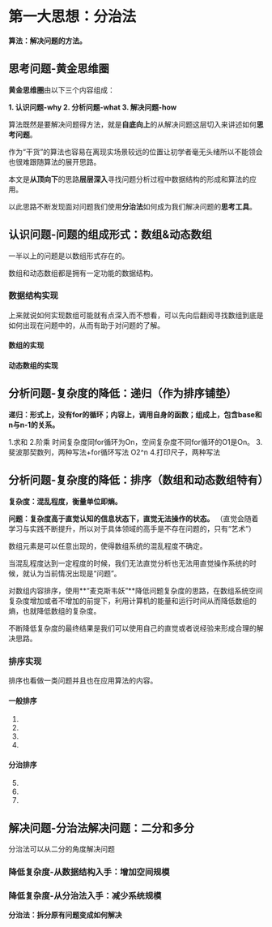 # 第一大思想：分治法

**算法：解决问题的方法。**

## 思考问题-黄金思维圈

**黄金思维圈**由以下三个内容组成：

**1. 认识问题-why
2. 分析问题-what
3. 解决问题-how**

算法既然是要解决问题得方法，就是**自底向上**的从解决问题这层切入来讲述如何**思考问题**。

作为“干货”的算法也容易在离现实场景较远的位置让初学者毫无头绪所以不能领会也很难跟随算法的展开思路。

本文是**从顶向下**的思路**层层深入**寻找问题分析过程中数据结构的形成和算法的应用。

以此思路不断发现面对问题我们使用**分治法**如何成为我们解决问题的**思考工具**。




## 认识问题-问题的组成形式：数组&动态数组

 一半以上的问题是以数组形式存在的。
 
 数组和动态数组都是拥有一定功能的数据结构。
 
### 数据结构实现
上来就说如何实现数组可能就有点深入而不想看，可以先向后翻阅寻找数组到底是如何出现在问题中的，从而有助于对问题的了解。
 
#### 数组的实现

#### 动态数组的实现



## 分析问题-复杂度的降低：递归（作为排序铺垫）
**递归：形式上，没有for的循环；内容上，调用自身的函数；组成上，包含base和n与n-1的关系。**

1.求和
2.阶乘
时间复杂度同for循环为On，空间复杂度不同for循环的O1是On。
3.斐波那契数列，两种写法+for循环写法
O2^n
4.打印尺子，两种写法



## 分析问题-复杂度的降低：排序（数组和动态数组特有）

**复杂度：混乱程度，衡量单位即熵。**

**问题：复杂度高于直觉认知的信息状态下，直觉无法操作的状态。**
（直觉会随着学习与实践不断提升，所以对于具体领域的高手是不存在问题的，只有“艺术”）

数组元素是可以任意出现的，使得数组系统的混乱程度不确定。

当混乱程度达到一定程度的时候，我们无法直觉分析也无法用直觉操作系统的时候，就认为当前情况出现是“问题”。

对数组内容排序，使用**“麦克斯韦妖”**降低问题复杂度的思路，在数组系统空间复杂度增加或者不增加的前提下，利用计算机的能量和运行时间从而降低数组的熵，也就降低数组的复杂度。

不断降低复杂度的最终结果是我们可以使用自己的直觉或者说经验来形成合理的解决思路。

### 排序实现

排序也看做一类问题并且也在应用算法的内容。

#### 一般排序
 1.
 2.
 3.
 4.

#### 分治排序
 5.
 6.
 7.








## 解决问题-分治法解决问题：二分和多分

分治法可以从二分的角度解决问题

### 降低复杂度-从数据结构入手：增加空间规模



### 降低复杂度-从分治法入手：减少系统规模

**分治法：拆分原有问题变成如何解决**




